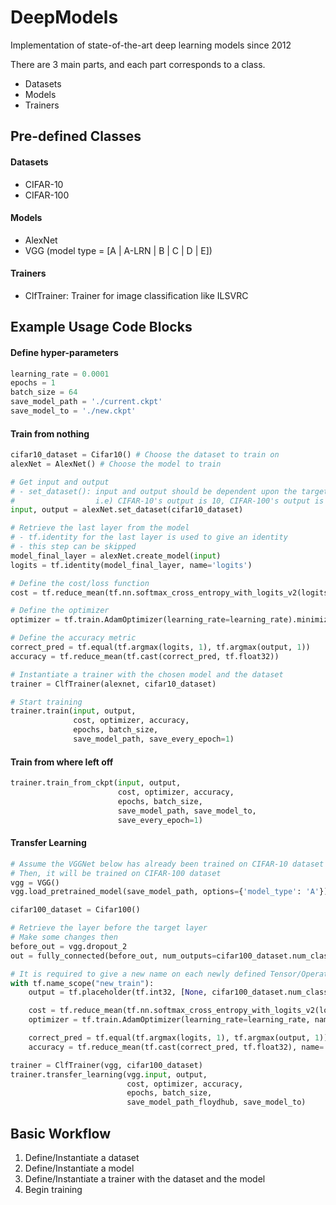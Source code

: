 # DeepModels

Implementation of state-of-the-art deep learning models since 2012

There are 3 main parts, and each part corresponds to a class.
- Datasets
- Models
- Trainers

## Pre-defined Classes
#### Datasets
- CIFAR-10
- CIFAR-100

#### Models
- AlexNet
- VGG (model type = [A | A-LRN | B | C | D | E])

#### Trainers
- ClfTrainer: Trainer for image classification like ILSVRC

## Example Usage Code Blocks
#### Define hyper-parameters
```python
learning_rate = 0.0001
epochs = 1
batch_size = 64
save_model_path = './current.ckpt'
save_model_to = './new.ckpt'
```

#### Train from nothing
```python
cifar10_dataset = Cifar10() # Choose the dataset to train on
alexNet = AlexNet() # Choose the model to train

# Get input and output
# - set_dataset(): input and output should be dependent upon the target dataset
#                  i.e) CIFAR-10's output is 10, CIFAR-100's output is 100
input, output = alexNet.set_dataset(cifar10_dataset)

# Retrieve the last layer from the model
# - tf.identity for the last layer is used to give an identity
# - this step can be skipped
model_final_layer = alexNet.create_model(input)
logits = tf.identity(model_final_layer, name='logits')

# Define the cost/loss function
cost = tf.reduce_mean(tf.nn.softmax_cross_entropy_with_logits_v2(logits=logits, labels=output))

# Define the optimizer
optimizer = tf.train.AdamOptimizer(learning_rate=learning_rate).minimize(cost)

# Define the accuracy metric
correct_pred = tf.equal(tf.argmax(logits, 1), tf.argmax(output, 1))
accuracy = tf.reduce_mean(tf.cast(correct_pred, tf.float32))

# Instantiate a trainer with the chosen model and the dataset
trainer = ClfTrainer(alexnet, cifar10_dataset)

# Start training
trainer.train(input, output,
              cost, optimizer, accuracy,
              epochs, batch_size,
              save_model_path, save_every_epoch=1)
```

#### Train from where left off
```python
trainer.train_from_ckpt(input, output,
                        cost, optimizer, accuracy,
                        epochs, batch_size,
                        save_model_path, save_model_to,
                        save_every_epoch=1)
```

#### Transfer Learning
```python
# Assume the VGGNet below has already been trained on CIFAR-10 dataset
# Then, it will be trained on CIFAR-100 dataset
vgg = VGG()
vgg.load_pretrained_model(save_model_path, options={'model_type': 'A'})

cifar100_dataset = Cifar100()

# Retrieve the layer before the target layer
# Make some changes then
before_out = vgg.dropout_2
out = fully_connected(before_out, num_outputs=cifar100_dataset.num_classes, activation_fn=None)

# It is required to give a new name on each newly defined Tensor/Operation
with tf.name_scope("new_train"):
    output = tf.placeholder(tf.int32, [None, cifar100_dataset.num_classes], name='output_new')

    cost = tf.reduce_mean(tf.nn.softmax_cross_entropy_with_logits_v2(logits=logits, labels=output), name='cost_new')
    optimizer = tf.train.AdamOptimizer(learning_rate=learning_rate, name='adam_new').minimize(cost)

    correct_pred = tf.equal(tf.argmax(logits, 1), tf.argmax(output, 1))
    accuracy = tf.reduce_mean(tf.cast(correct_pred, tf.float32), name='accuracy_new')

trainer = ClfTrainer(vgg, cifar100_dataset)
trainer.transfer_learning(vgg.input, output,
                          cost, optimizer, accuracy,
                          epochs, batch_size,
                          save_model_path_floydhub, save_model_to)
```

## Basic Workflow
1. Define/Instantiate a dataset
2. Define/Instantiate a model
3. Define/Instantiate a trainer with the dataset and the model
4. Begin training
